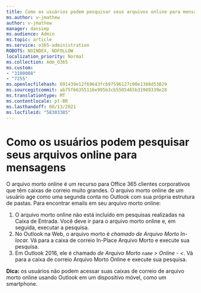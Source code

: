 ```yaml
---
title: Como os usuários podem pesquisar seus arquivos online para mensagens
ms.author: v-jmathew
author: v-jmathew
manager: dansimp
ms.audience: Admin
ms.topic: article
ms.service: o365-administration
ROBOTS: NOINDEX, NOFOLLOW
localization_priority: Normal
ms.collection: Adm_O365
ms.custom:
- "3100008"
- "7255"
ms.openlocfilehash: 691439e12f69643fcb97596127c00e1388d53829
ms.sourcegitcommit: ab75f66355116e995b3cb5505465b31989339e28
ms.translationtype: MT
ms.contentlocale: pt-BR
ms.lasthandoff: 08/13/2021
ms.locfileid: "58303385"
---
```

# <a name="how-users-can-search-their-online-archive-for-messages"></a>Como os usuários podem pesquisar seus arquivos online para mensagens

O arquivo morto online é um recurso para Office 365 clientes corporativos que têm caixas de correio muito grandes. O arquivo morto online de um usuário age como uma segunda conta no Outlook com sua própria estrutura de pastas. Para encontrar emails em seu arquivo morto online:

1. O arquivo morto online não está incluído em pesquisas realizadas na Caixa de Entrada. Você deve ir para o arquivo morto online e, em seguida, executar a pesquisa.
2. No Outlook na Web, o arquivo morto é *chamado de Arquivo Morto In-locar.* Vá para a caixa de correio In-Place Arquivo Morto e execute sua pesquisa.
3. Em Outlook 2016, ele é chamado *de Arquivo Morto `name` > Online - <*. Vá para a caixa de correio Arquivo Morto Online e execute sua pesquisa.

**Dica:** os usuários não podem acessar suas caixas de correio de arquivo morto online usando Outlook em um dispositivo móvel, como um smartphone.
